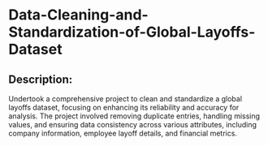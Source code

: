 # Data-Cleaning-and-Standardization-of-Global-Layoffs-Dataset

## Description:

Undertook a comprehensive project to clean and standardize a global layoffs dataset, focusing on enhancing its reliability and accuracy for analysis. The project involved removing duplicate entries, handling missing values, and ensuring data consistency across various attributes, including company information, employee layoff details, and financial metrics.
